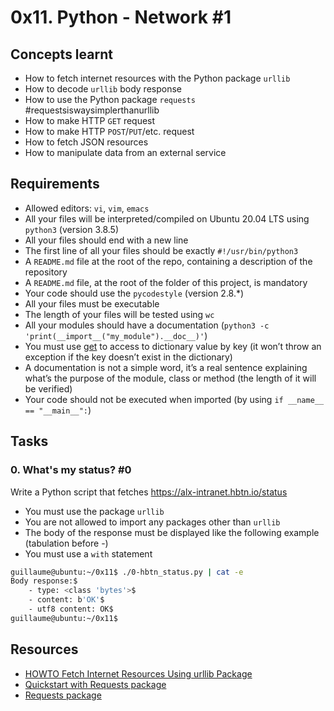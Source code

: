 # 0x11. Python - Network #1
## Concepts learnt
- How to fetch internet resources with the Python package `urllib`
- How to decode `urllib` body response
- How to use the Python package `requests` #requestsiswaysimplerthanurllib
- How to make HTTP `GET` request
- How to make HTTP `POST`/`PUT`/etc. request
- How to fetch JSON resources
- How to manipulate data from an external service
## Requirements
- Allowed editors: `vi`, `vim`, `emacs`
- All your files will be interpreted/compiled on Ubuntu 20.04 LTS using `python3` (version 3.8.5)
- All your files should end with a new line
- The first line of all your files should be exactly `#!/usr/bin/python3`
- A `README.md` file at the root of the repo, containing a description of the repository
- A `README.md` file, at the root of the folder of this project, is mandatory
- Your code should use the `pycodestyle` (version 2.8.*)
- All your files must be executable
- The length of your files will be tested using `wc`
- All your modules should have a documentation (`python3 -c 'print(__import__("my_module").__doc__)'`)
- You must use [get](https://docs.python.org/3.4/library/stdtypes.html#dict.get) to access to dictionary value by key (it won’t throw an exception if the key doesn’t exist in the dictionary)
- A documentation is not a simple word, it’s a real sentence explaining what’s the purpose of the module, class or method (the length of it will be verified)
- Your code should not be executed when imported (by using `if __name__ == "__main__":`)
## Tasks
### 0. What's my status? #0
Write a Python script that fetches https://alx-intranet.hbtn.io/status

- You must use the package `urllib`
- You are not allowed to import any packages other than `urllib`
- The body of the response must be displayed like the following example (tabulation before -)
- You must use a `with` statement
```bash
guillaume@ubuntu:~/0x11$ ./0-hbtn_status.py | cat -e
Body response:$
    - type: <class 'bytes'>$
    - content: b'OK'$
    - utf8 content: OK$
guillaume@ubuntu:~/0x11$ 
```
### 
### 
### 
### 
### 
### 
### 
### 
### 
## Resources
- [HOWTO Fetch Internet Resources Using urllib Package](https://docs.python.org/3/howto/urllib2.html)
- [Quickstart with Requests package](https://requests.readthedocs.io/en/latest/)
- [Requests package](https://pypi.org/project/requests/)
